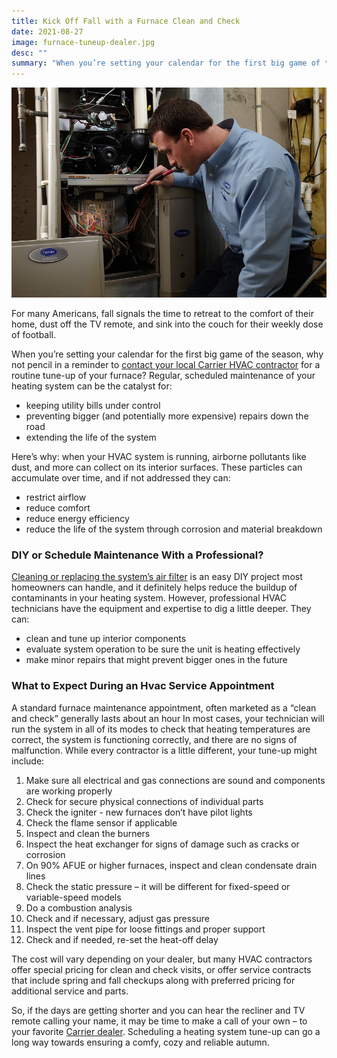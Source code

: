 ```yaml
---
title: Kick Off Fall with a Furnace Clean and Check
date: 2021-08-27
image: furnace-tuneup-dealer.jpg
desc: ""
summary: "When you’re setting your calendar for the first big game of the season, why not pencil in a reminder to contact your local Carrier HVAC contractor for a routine tune-up of your furnace?"
---
```


![Carrier technician performing a furnace tune up](furnace-tuneup-dealer.jpg)

For many Americans, fall signals the time to retreat to the comfort of their home, dust off the TV remote, and sink into the couch for their weekly dose of football.

When you’re setting your calendar for the first big game of the season, why not pencil in a reminder to [contact your local Carrier HVAC contractor](/contact/) for a routine tune-up of your furnace? Regular, scheduled maintenance of your heating system can be the catalyst for:

- keeping utility bills under control
- preventing bigger (and potentially more expensive) repairs down the road
- extending the life of the system

Here’s why: when your HVAC system is running, airborne pollutants like dust, and more can collect on its interior surfaces. These particles can accumulate over time, and if not addressed they can:

- restrict airflow
- reduce comfort
- reduce energy efficiency
- reduce the life of the system through corrosion and material breakdown

### DIY or Schedule Maintenance With a Professional?

<a href="https://www.carrier.com/residential/en/us/products/air-conditioners/air-conditioner-maintenance/how-to-change-air-conditioner-filters/" target="_blank" rel="noopener noreferrer">Cleaning or replacing the system’s air filter</a> is an easy DIY project most homeowners can handle, and it definitely helps reduce the buildup of contaminants in your heating system. However, professional HVAC technicians have the equipment and expertise to dig a little deeper. They can:

- clean and tune up interior components
- evaluate system operation to be sure the unit is heating effectively
- make minor repairs that might prevent bigger ones in the future

### What to Expect During an Hvac Service Appointment

A standard furnace maintenance appointment, often marketed as a “clean and check” generally lasts about an hour In most cases, your technician will run the system in all of its modes to check that heating temperatures are correct, the system is functioning correctly, and there are no signs of malfunction. While every contractor is a little different, your tune-up might include:

1. Make sure all electrical and gas connections are sound and components are working properly
2. Check for secure physical connections of individual parts
3. Check the igniter - new furnaces don’t have pilot lights
4. Check the flame sensor if applicable
5. Inspect and clean the burners
6. Inspect the heat exchanger for signs of damage such as cracks or corrosion
7. On 90% AFUE or higher furnaces, inspect and clean condensate drain lines
8. Check the static pressure – it will be different for fixed-speed or variable-speed models
9. Do a combustion analysis
10. Check and if necessary, adjust gas pressure
11. Inspect the vent pipe for loose fittings and proper support
12. Check and if needed, re-set the heat-off delay

The cost will vary depending on your dealer, but many HVAC contractors offer special pricing for clean and check visits, or offer service contracts that include spring and fall checkups along with preferred pricing for additional service and parts.

So, if the days are getting shorter and you can hear the recliner and TV remote calling your name, it may be time to make a call of your own – to your favorite [Carrier dealer](/contact/). Scheduling a heating system tune-up can go a long way towards ensuring a comfy, cozy and reliable autumn.
